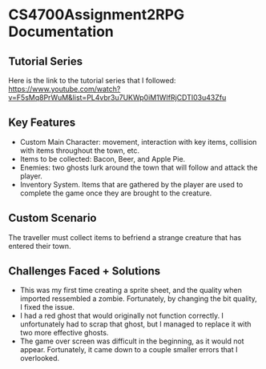 # CS4700Assignment2RPG Documentation

## Tutorial Series
Here is the link to the tutorial series that I followed: https://www.youtube.com/watch?v=F5sMq8PrWuM&list=PL4vbr3u7UKWp0iM1WIfRjCDTI03u43Zfu

## Key Features
* Custom Main Character: movement, interaction with key items, collision with items throughout the town, etc.
* Items to be collected: Bacon, Beer, and Apple Pie.
* Enemies: two ghosts lurk around the town that will follow and attack the player.
* Inventory System. Items that are gathered by the player are used to complete the game once they are brought to the creature.

## Custom Scenario
The traveller must collect items to befriend a strange creature that has entered their town. 

## Challenges Faced + Solutions
* This was my first time creating a sprite sheet, and the quality when imported ressembled a zombie. Fortunately, by changing the bit quality, I fixed the issue.
* I had a red ghost that would originally not function correctly. I unfortunately had to scrap that ghost, but I managed to replace it with two more effective ghosts.
* The game over screen was difficult in the beginning, as it would not appear. Fortunately, it came down to a couple smaller errors that I overlooked. 
